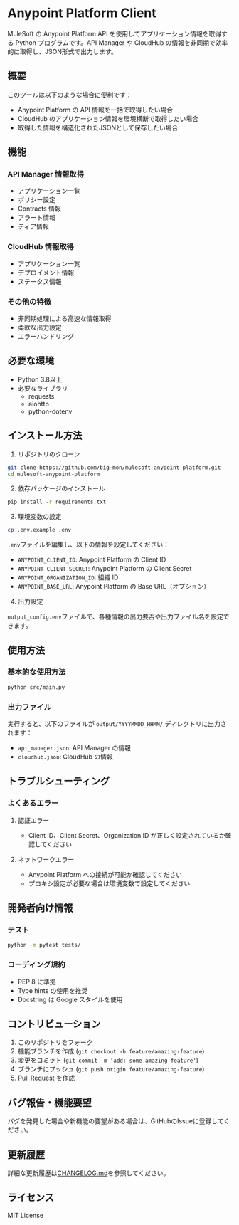 # Anypoint Platform Client

MuleSoft の Anypoint Platform API を使用してアプリケーション情報を取得する Python プログラムです。API Manager や CloudHub の情報を非同期で効率的に取得し、JSON形式で出力します。

## 概要

このツールは以下のような場合に便利です：

- Anypoint Platform の API 情報を一括で取得したい場合
- CloudHub のアプリケーション情報を環境横断で取得したい場合
- 取得した情報を構造化されたJSONとして保存したい場合

## 機能

### API Manager 情報取得
- アプリケーション一覧
- ポリシー設定
- Contracts 情報
- アラート情報
- ティア情報

### CloudHub 情報取得
- アプリケーション一覧
- デプロイメント情報
- ステータス情報

### その他の特徴
- 非同期処理による高速な情報取得
- 柔軟な出力設定
- エラーハンドリング

## 必要な環境

- Python 3.8以上
- 必要なライブラリ
  - requests
  - aiohttp
  - python-dotenv

## インストール方法

1. リポジトリのクローン

```bash
git clone https://github.com/big-mon/mulesoft-anypoint-platform.git
cd mulesoft-anypoint-platform
```

2. 依存パッケージのインストール

```bash
pip install -r requirements.txt
```

3. 環境変数の設定

```bash
cp .env.example .env
```

`.env`ファイルを編集し、以下の情報を設定してください：

- `ANYPOINT_CLIENT_ID`: Anypoint Platform の Client ID
- `ANYPOINT_CLIENT_SECRET`: Anypoint Platform の Client Secret
- `ANYPOINT_ORGANIZATION_ID`: 組織 ID
- `ANYPOINT_BASE_URL`: Anypoint Platform の Base URL（オプション）

4. 出力設定

`output_config.env`ファイルで、各種情報の出力要否や出力ファイル名を設定できます。

## 使用方法

### 基本的な使用方法

```bash
python src/main.py
```

### 出力ファイル

実行すると、以下のファイルが `output/YYYYMMDD_HHMM/` ディレクトリに出力されます：

- `api_manager.json`: API Manager の情報
- `cloudhub.json`: CloudHub の情報

## トラブルシューティング

### よくあるエラー

1. 認証エラー
   - Client ID、Client Secret、Organization ID が正しく設定されているか確認してください

2. ネットワークエラー
   - Anypoint Platform への接続が可能か確認してください
   - プロキシ設定が必要な場合は環境変数で設定してください

## 開発者向け情報

### テスト

```bash
python -m pytest tests/
```

### コーディング規約

- PEP 8 に準拠
- Type hints の使用を推奨
- Docstring は Google スタイルを使用

## コントリビューション

1. このリポジトリをフォーク
2. 機能ブランチを作成 (`git checkout -b feature/amazing-feature`)
3. 変更をコミット (`git commit -m 'add: some amazing feature'`)
4. ブランチにプッシュ (`git push origin feature/amazing-feature`)
5. Pull Request を作成

## バグ報告・機能要望

バグを発見した場合や新機能の要望がある場合は、GitHubのIssueに登録してください。

## 更新履歴

詳細な更新履歴は[CHANGELOG.md](CHANGELOG.md)を参照してください。

## ライセンス

MIT License
